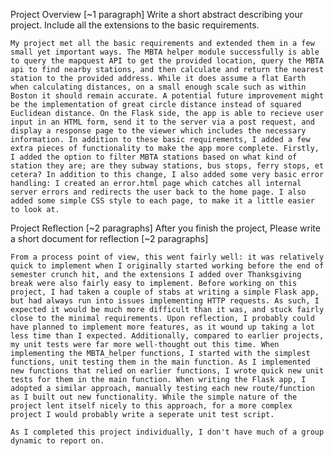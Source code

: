Project Overview [~1 paragraph] Write a short abstract describing your project. Include all the extensions to the basic requirements.

    My project met all the basic requirements and extended them in a few small yet important ways. The MBTA helper module successfully is able to query the mapquest API to get the provided location, query the MBTA api to find nearby stations, and then calculate and return the nearest station to the provided address. While it does assume a flat Earth when calculating distances, on a small enough scale such as within Boston it should remain accurate. A potential future improvement might be the implementation of great circle distance instead of squared Euclidean distance. On the Flask side, the app is able to recieve user input in an HTML form, send it to the server via a post request, and display a response page to the viewer which includes the necessary information. In addition to these basic requirements, I added a few extra pieces of functionality to make the app more complete. Firstly, I added the option to filter MBTA stations based on what kind of station they are; are they subway stations, bus stops, ferry stops, et cetera? In addition to this change, I also added some very basic error handling: I created an error.html page which catches all internal server errors and redirects the user back to the home page. I also added some simple CSS style to each page, to make it a little easier to look at. 

Project Reflection [~2 paragraphs] After you finish the project, Please write a short document for reflection [~2 paragraphs]

    From a process point of view, this went fairly well: it was relatively quick to implement when I originally started working before the end of semester crunch hit, and the extensions I added over Thanksgiving break were also fairly easy to implement. Before working on this project, I had taken a couple of stabs at writing a simple Flask app, but had always run into issues implementing HTTP requests. As such, I expected it would be much more difficult than it was, and stuck fairly close to the minimal requirements. Upon reflection, I probably could have planned to implement more features, as it wound up taking a lot less time than I expected. Additionally, compared to earlier projects, my unit tests were far more well-thought out this time. When implementing the MBTA_helper functions, I started with the simplest functions, unit testing them in the main function. As I implemented new functions that relied on earlier functions, I wrote quick new unit tests for them in the main function. When writing the Flask app, I adopted a similar approach, manually testing each new route/function as I built out new functionality. While the simple nature of the project lent itself nicely to this approach, for a more complex project I would probably write a seperate unit test script. 
    
    As I completed this project individually, I don't have much of a group dynamic to report on.



